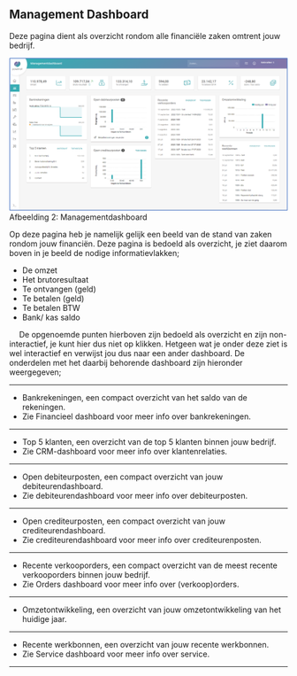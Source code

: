 ## Management Dashboard
Deze pagina dient als overzicht rondom alle financiële zaken omtrent jouw bedrijf. 

<img src="/images/afbeelding4.png" >
Afbeelding 2: Managementdashboard


Op deze pagina heb je namelijk gelijk een beeld van de stand van zaken rondom jouw financiën. Deze pagina is bedoeld als overzicht, je ziet daarom boven in je beeld de nodige informatievlakken;
- De omzet
- Het brutoresultaat
- Te ontvangen (geld)
- Te betalen (geld)
- Te betalen BTW
- Bank/ kas saldo

 
De opgenoemde punten hierboven zijn bedoeld als overzicht en zijn non-interactief, je kunt hier dus niet op klikken. Hetgeen wat je onder deze ziet is wel interactief en verwijst jou dus naar een ander dashboard. De onderdelen met het daarbij behorende dashboard zijn hieronder weergegeven;
***
- Bankrekeningen, een compact overzicht van het saldo van de rekeningen. 
- Zie Financieel dashboard voor meer info over bankrekeningen.
***
- Top 5 klanten, een overzicht van de top 5 klanten binnen jouw bedrijf. 
- Zie CRM-dashboard voor meer info over klantenrelaties.
***
- Open debiteurposten, een compact overzicht van jouw debiteurendashboard.
- Zie debiteurendashboard voor meer info over debiteurposten.
***
- Open crediteurposten, een compact overzicht van jouw crediteurendashboard.
- Zie crediteurendashboard voor meer info over crediteurenposten.
***
- Recente verkooporders, een compact overzicht van de meest recente verkooporders binnen jouw bedrijf. 
- Zie Orders dashboard voor meer info over (verkoop)orders.
***
- Omzetontwikkeling, een overzicht van jouw omzetontwikkeling van het huidige jaar. 
***
- Recente werkbonnen, een overzicht van jouw recente werkbonnen.
- Zie Service dashboard voor meer info over service.
***
 
